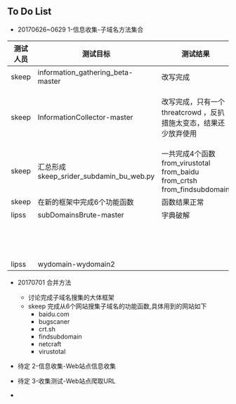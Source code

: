 ## To Do List

- 20170626~0629 1-信息收集-子域名方法集合


| 测试人员 | 测试目标                          | 测试结果 |  备注                                                                                                      |
| -------- | --------------------------------- | -------- | --------                                                                                                   |
| skeep    | information_gathering_beta-master |  改写完成 |  主要是利用百度搜索引擎来查询子域名 ,https://www.baidu.com/s?wd=site:%s&pn=%d&oq=site:
| skeep    | InformationCollector-master       | 改写完成，只有一个threatcrowd ，反扒措施太变态，结果还少放弃使用  |    用到的四个查询子域名的站点：  [[https://www.virustotal.com/ui/domains/baidu.com/subdomains?limit=30]]  [[https://crt.sh/]]  [[https://www.threatcrowd.org/graphHtml.php?domain=baidu.com]]/(丢弃/)  [[https://findsubdomains.com/subdomains-of/baidu.com]]                                         |
|skeep     |汇总形成 skeep_srider_subdamin_bu_web.py       |一共完成4个函数    from_virustotal   from_baidu   from_crtsh   from_findsubdomain |四个函数得到的子域名结果写入到output_subdomain.txt中|
|skeep| 在新的框架中完成6个功能函数|函数结果正常|晚上lipss发来新的可以查询的网站，后续处理|
| lipss    | subDomainsBrute-master            | 字典破解 | 使用DNSPOD:182.254.116.116\119.29.29.29
|          |                                   |          | 阿里云的公共DNS:223.5.5.5\223.6.6.6
|          |                                   |          | 进行查询，使用字典暴力破解域名，字典路径：dict/next_sub_full.txt、dict/next_sub.txt |
| lipss    | wydomain-wydomain2                |          |                                                                                                            |

- 20170701 合并方法
    - 讨论完成子域名搜集的大体框架
    - skeep 完成从6个网站搜集子域名的功能函数,具体用到的网站如下
        - baidu.com
        - bugscaner
        - crt.sh
        - findsubdomain
        - netcraft
        - virustotal
     

- 待定 2-信息收集-Web站点信息收集

- 待定 3-收集测试-Web站点爬取URL

-




